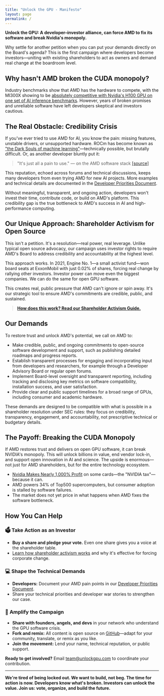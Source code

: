 ```yaml
---
title: "Unlock the GPU - Manifesto"
layout: page
permalink: /
---
```


**Unlock the GPU: A developer–investor alliance, can force AMD to fix its software and break Nvidia's monopoly.**

Why settle for another petition when you can put your demands directly on the Board's agenda? This is the first campaign where developers become investors—uniting with existing shareholders to act as owners and demand real change at the boardroom level.

## Why hasn't AMD broken the CUDA monopoly?

Industry benchmarks show that AMD has the hardware to compete, with the MI300X showing to be [absolutely competitive with Nvidia's H100 GPU on one set of AI inference benchmarks](https://semianalysis.com/2025/05/23/amd-vs-nvidia-inference-benchmark-who-wins-performance-cost-per-million-tokens/). However, years of broken promises and unreliable software have left developers skeptical and investors cautious.

## The Real Obstacle: Credibility Crisis

If you've ever tried to use AMD for AI, you know the pain: missing features, unstable drivers, or unsupported hardware. ROCm has become known as ["the Dark Souls of machine learning"](https://linustechtips.com/topic/1603733-rocm-is-the-dark-souls-of-machine-learning/)—technically possible, but brutally difficult. Or, as another developer bluntly put it:

> "It's just all a pain to use." — on the AMD software stack [[source]](https://news.ycombinator.com/item?id=43547461)

This reputation, echoed across forums and technical discussions, keeps many developers from even trying AMD for new AI projects. More examples and technical details are documented in the [Developer Priorities Document](/priorities/).

Without meaningful, transparent, and ongoing action, developers won't invest their time, contribute code, or build on AMD's platform. This credibility gap is the true bottleneck to AMD's success in AI and high-performance computing.

## Our Unique Approach: Shareholder Activism for Open Source

This isn't a petition. It's a resolution—real power, real leverage. Unlike typical open source advocacy, our campaign uses investor rights to require AMD's Board to address credibility and accountability at the highest level.

This approach works. In 2021, Engine No. 1—a small activist fund—won board seats at ExxonMobil with just 0.02% of shares, forcing real change by rallying other investors. Investor power can move even the biggest companies. We can do the same for open GPU software.

This creates real, public pressure that AMD can't ignore or spin away. It's our strategic tool to ensure AMD's commitments are credible, public, and sustained.

> [**How does this work? Read our Shareholder Activism Guide.**](/activism/)

## Our Demands

To restore trust and unlock AMD's potential, we call on AMD to:

- Make credible, public, and ongoing commitments to open-source software development and support, such as publishing detailed roadmaps and progress reports.
- Establish transparent processes for engaging and incorporating input from developers and researchers, for example through a Developer Advisory Board or regular open forums.
- Implement Board-level oversight and transparent reporting, including tracking and disclosing key metrics on software compatibility, installation success, and user satisfaction.
- Provide clear and public support timelines for a broad range of GPUs, including consumer and academic hardware.

These demands are designed to be compatible with what is possible in a shareholder resolution under SEC rules: they focus on credibility, transparency, engagement, and accountability, not prescriptive technical or budgetary details.

## The Payoff: Breaking the CUDA Monopoly

If AMD restores trust and delivers on open GPU software, it can break NVIDIA's monopoly. This will unlock billions in value, end vendor lock-in, and support open innovation in AI and science. The upside is enormous—not just for AMD shareholders, but for the entire technology ecosystem.

- [Nvidia Makes Nearly 1,000% Profit](https://www.tomshardware.com/news/nvidia-makes-1000-profit-on-h100-gpus-report) on some cards—the "NVIDIA tax"—because it can.
- AMD powers 34% of Top500 supercomputers, but consumer adoption is stalled by software failures.
- The market does not yet price in what happens when AMD fixes the software bottleneck.

## How You Can Help

### 🗳️ **Take Action as an Investor**
- **Buy a share and pledge your vote.** Even one share gives you a voice at the shareholder table.
- [Learn how shareholder activism works](/activism/) and why it's effective for forcing corporate change.

### 💻 **Shape the Technical Demands**
- **Developers:** Document your AMD pain points in our [Developer Priorities Document](/priorities/).
- Share your technical priorities and developer war stories to strengthen our case.

### 🚀 **Amplify the Campaign**
- **Share with founders, angels, and devs** in your network who understand the GPU software crisis.
- **Fork and remix:** All content is open source on [GitHub](https://github.com/UnlockGPU/UnlockGPU)—adapt for your community, translate, or remix as you like.
- **Join the movement:** Lend your name, technical reputation, or public support.

**Ready to get involved?** Email [team@unlockgpu.com](mailto:team@unlockgpu.com) to coordinate your contribution.

---

**We're tired of being locked out. We want to build, not beg. The time for action is now. Developers know what's broken. Investors can unlock the value. Join us: vote, organize, and build the future.** 
